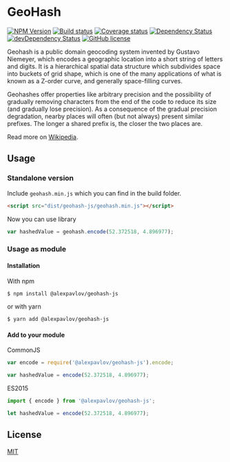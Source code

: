 # GeoHash

[![NPM Version][npm-image]][npm-url] [![Build status][build-image]][build-url] [![Coverage status][coverage-image]][coverage-url] [![Dependency Status][david-image]][david-url] [![devDependency Status][david-dev-image]][david-dev-url] [![GitHub license][license-image]][license-url]

Geohash is a public domain geocoding system invented by Gustavo Niemeyer, which encodes a geographic location into a short string of letters and digits. It is a hierarchical spatial data structure which subdivides space into buckets of grid shape, which is one of the many applications of what is known as a Z-order curve, and generally space-filling curves.

Geohashes offer properties like arbitrary precision and the possibility of gradually removing characters from the end of the code to reduce its size (and gradually lose precision). As a consequence of the gradual precision degradation, nearby places will often (but not always) present similar prefixes. The longer a shared prefix is, the closer the two places are.

Read more on [Wikipedia](https://en.wikipedia.org/wiki/Geohash).

## Usage

### Standalone version

Include <code>geohash.min.js</code> which you can find in the build folder.

```html
<script src="dist/geohash-js/geohash.min.js"></script>
```

Now you can use library

```javascript
var hashedValue = geohash.encode(52.372518, 4.896977);
```

### Usage as module

#### Installation

With npm

``` bash
$ npm install @alexpavlov/geohash-js
```

or with yarn

``` bash
$ yarn add @alexpavlov/geohash-js
```

#### Add to your module

CommonJS

```javascript
var encode = require('@alexpavlov/geohash-js').encode;

var hashedValue = encode(52.372518, 4.896977);
```
ES2015

```javascript
import { encode } from '@alexpavlov/geohash-js';

let hashedValue = encode(52.372518, 4.896977);
```

## License

[MIT](http://opensource.org/licenses/MIT)

[npm-url]: https://www.npmjs.com/package/@alexpavlov/geohash-js
[npm-image]: https://img.shields.io/npm/v/@alexpavlov/geohash-js.svg
[david-url]: https://david-dm.org/AlexPavlof/GeoHash#info=dependencies
[david-image]: https://img.shields.io/david/AlexPavlof/GeoHash.svg
[david-dev-url]: https://david-dm.org/AlexPavlof/GeoHash?type=dev
[david-dev-image]: https://img.shields.io/david/dev/AlexPavlof/GeoHash.svg
[build-url]: https://circleci.com/gh/AlexPavlof/GeoHash/tree/master
[build-image]: https://img.shields.io/circleci/project/github/AlexPavlof/GeoHash/master.svg
[coverage-url]: https://codecov.io/github/AlexPavlof/GeoHash?branch=master
[coverage-image]: https://img.shields.io/codecov/c/github/AlexPavlof/GeoHash/master.svg
[license-url]:https://github.com/AlexPavlof/GeoHash/blob/master/LICENSE
[license-image]: https://img.shields.io/github/license/AlexPavlof/GeoHash.svg
